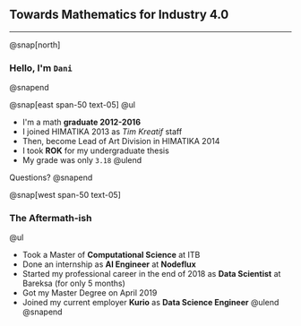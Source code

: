 ## Towards Mathematics for Industry 4.0

---

@snap[north]
### Hello, I'm `Dani`
@snapend

@snap[east span-50 text-05]
@ul
- I'm a math **graduate 2012-2016**
- I joined HIMATIKA 2013 as *Tim Kreatif* staff
- Then, become Lead of Art Division in HIMATIKA 2014
- I took **ROK** for my undergraduate thesis
- My grade was only `3.18`
@ulend

Questions?
@snapend

@snap[west span-50 text-05]
### The Aftermath-ish
@ul
- Took a Master of **Computational Science** at ITB
- Done an internship as **AI Engineer** at **Nodeflux**
- Started my professional career in the end of 2018 as **Data Scientist** at Bareksa (for only 5 months)
- Got my Master Degree on April 2019
- Joined my current employer **Kurio** as **Data Science Engineer**
@ulend
@snapend

